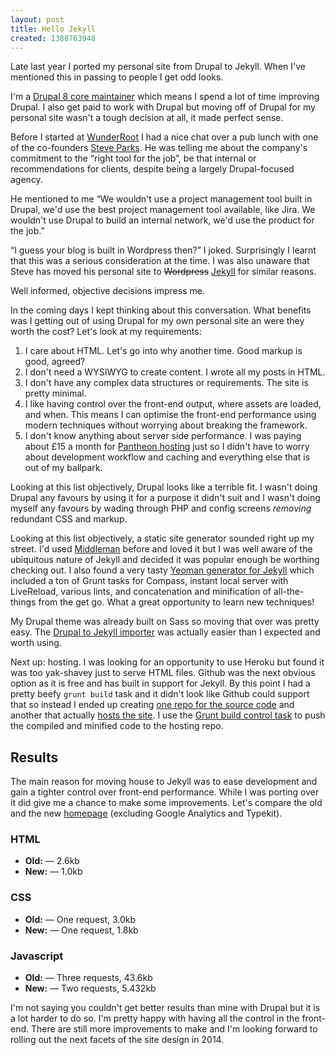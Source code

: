 ```yaml
---
layout: post
title: Hello Jekyll
created: 1388763948
---
```


<p class="intro">Late last year I ported my personal site from Drupal to Jekyll. When I've mentioned this in passing to people I get odd looks.</p>

I'm a [Drupal 8 core maintainer](/blog/seven) which means I spend a lot of time improving Drupal. I also get paid to work with Drupal but moving off of Drupal for my personal site wasn't a tough decision at all, it made perfect sense.

Before I started at [WunderRoot](http://wunderroot.com) I had a nice chat over a pub lunch with one of the co-founders [Steve Parks](http://steveparks.co.uk). He was telling me about the company's commitment to the “right tool for the job”, be that internal or recommendations for clients, despite being a largely Drupal-focused agency.

He mentioned to me “We wouldn't use a project management tool built in Drupal, we'd use the best project management tool available, like Jira. We wouldn't use Drupal to build an internal network, we'd use the product for the job.”

“I guess your blog is built in Wordpress then?” I joked. Surprisingly I learnt that this was a serious consideration at the time. I was also unaware that Steve has moved his personal site to <del>Wordpress</del> [Jekyll](http://www.steveparks.co.uk/) for similar reasons.

Well informed, objective decisions impress me.

In the coming days I kept thinking about this conversation. What benefits was I getting out of using Drupal for my own personal site an were they worth the cost? Let's look at my requirements:

1. I care about HTML. Let's go into why another time. Good markup is good, agreed?
2. I don't need a WYSIWYG to create content. I wrote all my posts in HTML.
3. I don't have any complex data structures or requirements. The site is pretty minimal.
4. I like having control over the front-end output, where assets are loaded, and when. This means I can optimise the front-end performance using modern techniques without worrying about breaking the framework.
5. I don't know anything about server side performance. I was paying about £15 a month for [Pantheon hosting](https://www.getpantheon.com) just so I didn't have to worry about development workflow and caching and everything else that is out of my ballpark.

Looking at this list objectively, Drupal looks like a terrible fit. I wasn't doing Drupal any favours by using it for a purpose it didn't suit and I wasn't doing myself any favours by wading through PHP and config screens *removing* redundant CSS and markup.

Looking at this list objectively, a static site generator sounded right up my street. I'd used [Middleman](http://middlemanapp.com) before and loved it but I was well aware of the ubiquitous nature of Jekyll and decided it was popular enough be worthing checking out. I also found a very tasty [Yeoman generator for Jekyll](https://github.com/robwierzbowski/generator-jekyllrb) which included a ton of Grunt tasks for Compass, instant local server with LiveReload, various lints, and concatenation and minification of all-the-things from the get go. What a great opportunity to learn new techniques!

My Drupal theme was already built on Sass so moving that over was pretty easy. The [Drupal to Jekyll importer](https://github.com/jekyll/jekyll-import/blob/master/lib/jekyll-import/importers/drupal7.rb) was actually easier than I expected and worth using.

Next up: hosting. I was looking for an opportunity to use Heroku but found it was too yak-shavey just to serve HTML files. Github was the next obvious option as it is free and has built in support for Jekyll. By this point I had a pretty beefy `grunt build` task and it didn't look like Github could support that so instead I ended up creating [one repo for the source code](https://github.com/lewisnyman/lewisnyman.co.uk-source) and another that actually [hosts the site](https://github.com/lewisnyman/lewisnyman.github.io). I use the [Grunt build control task](https://github.com/robwierzbowski/grunt-build-control) to push the compiled and minified code to the hosting repo.

## Results

The main reason for moving house to Jekyll was to ease development and gain a tighter control over front-end performance. While I was porting over it did give me a chance to make some improvements. Let's compare the old and the new [homepage](/) (excluding Google Analytics and Typekit).

### HTML

* **Old:** — 2.6kb
* **New:** — 1.0kb

### CSS

* **Old:** — One request, 3.0kb
* **New:** — One request, 1.8kb

### Javascript

* **Old:** — Three requests, 43.6kb
* **New:** — Two requests, 5.432kb

I'm not saying you couldn't get better results than mine with Drupal but it is a lot harder to do so. I'm pretty happy with having all the control in the front-end. There are still more improvements to make and I'm looking forward to rolling out the next facets of the site design in 2014.





